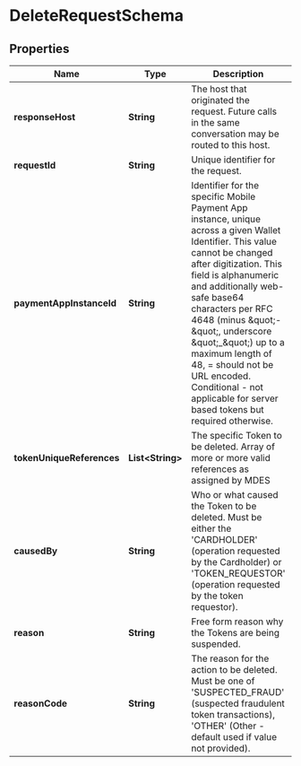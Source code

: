 

# DeleteRequestSchema


## Properties

| Name | Type | Description | Notes |
|------------ | ------------- | ------------- | -------------|
|**responseHost** | **String** | The host that originated the request. Future calls in the same conversation may be routed to this host.  |  [optional] |
|**requestId** | **String** | Unique identifier for the request.  |  |
|**paymentAppInstanceId** | **String** | Identifier for the specific Mobile Payment App instance, unique across a given Wallet Identifier. This value cannot be changed after digitization. This field is alphanumeric and additionally web-safe base64 characters per RFC 4648 (minus \&quot;-\&quot;, underscore \&quot;_\&quot;) up to a maximum length of 48, &#x3D; should not be URL encoded. Conditional - not applicable for server based tokens but required otherwise.  |  [optional] |
|**tokenUniqueReferences** | **List&lt;String&gt;** | The specific Token to be deleted. Array of more or more valid references as assigned by MDES  |  |
|**causedBy** | **String** | Who or what caused the Token to be deleted. Must be either the &#39;CARDHOLDER&#39; (operation requested by the Cardholder) or &#39;TOKEN_REQUESTOR&#39; (operation requested by the token requestor).  |  |
|**reason** | **String** | Free form reason why the Tokens are being suspended.  |  [optional] |
|**reasonCode** | **String** | The reason for the action to be deleted. Must be one of &#39;SUSPECTED_FRAUD&#39; (suspected fraudulent token transactions), &#39;OTHER&#39; (Other - default used if value not provided).  |  |



